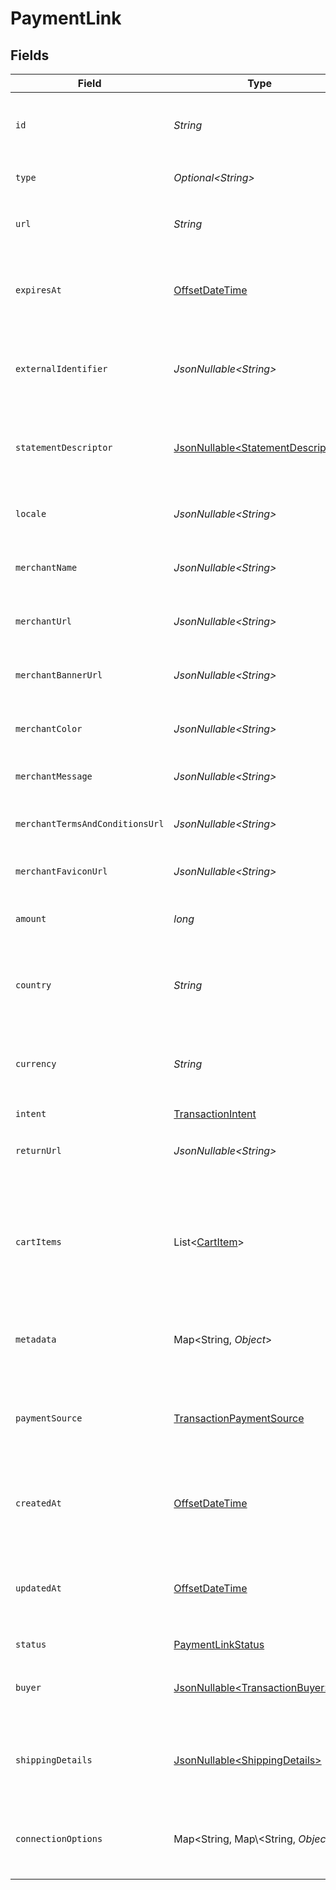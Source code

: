 # PaymentLink


## Fields

| Field                                                                                     | Type                                                                                      | Required                                                                                  | Description                                                                               | Example                                                                                   |
| ----------------------------------------------------------------------------------------- | ----------------------------------------------------------------------------------------- | ----------------------------------------------------------------------------------------- | ----------------------------------------------------------------------------------------- | ----------------------------------------------------------------------------------------- |
| `id`                                                                                      | *String*                                                                                  | :heavy_check_mark:                                                                        | The unique identifier for the payment link.                                               | a1b2c3d4-5678-90ab-cdef-1234567890ab                                                      |
| `type`                                                                                    | *Optional\<String>*                                                                       | :heavy_minus_sign:                                                                        | Always `payment-link`.                                                                    | payment-link                                                                              |
| `url`                                                                                     | *String*                                                                                  | :heavy_check_mark:                                                                        | The URL for the payment link.                                                             | https://example.com/link/a1b2c3d4-5678-90ab-cdef-1234567890ab                             |
| `expiresAt`                                                                               | [OffsetDateTime](https://docs.oracle.com/javase/8/docs/api/java/time/OffsetDateTime.html) | :heavy_minus_sign:                                                                        | The expiration date and time for the payment link.                                        | 2024-06-01T00:00:00.000Z                                                                  |
| `externalIdentifier`                                                                      | *JsonNullable\<String>*                                                                   | :heavy_minus_sign:                                                                        | The merchant reference for the payment link.                                              | external-12345                                                                            |
| `statementDescriptor`                                                                     | [JsonNullable\<StatementDescriptor>](../../models/components/StatementDescriptor.md)      | :heavy_minus_sign:                                                                        | The statement descriptor for the payment link.                                            |                                                                                           |
| `locale`                                                                                  | *JsonNullable\<String>*                                                                   | :heavy_minus_sign:                                                                        | The locale for the payment link.                                                          | en                                                                                        |
| `merchantName`                                                                            | *JsonNullable\<String>*                                                                   | :heavy_minus_sign:                                                                        | The merchant's display name.                                                              | ACME Inc.                                                                                 |
| `merchantUrl`                                                                             | *JsonNullable\<String>*                                                                   | :heavy_minus_sign:                                                                        | The merchant's website URL.                                                               | https://merchant.example.com                                                              |
| `merchantBannerUrl`                                                                       | *JsonNullable\<String>*                                                                   | :heavy_minus_sign:                                                                        | The merchant's banner image URL.                                                          | https://merchant.example.com/banner.png                                                   |
| `merchantColor`                                                                           | *JsonNullable\<String>*                                                                   | :heavy_minus_sign:                                                                        | The merchant's brand color.                                                               | #FF5733                                                                                   |
| `merchantMessage`                                                                         | *JsonNullable\<String>*                                                                   | :heavy_minus_sign:                                                                        | A message from the merchant.                                                              | Thank you for your purchase!                                                              |
| `merchantTermsAndConditionsUrl`                                                           | *JsonNullable\<String>*                                                                   | :heavy_minus_sign:                                                                        | URL to the merchant's terms and conditions.                                               | https://merchant.example.com/terms                                                        |
| `merchantFaviconUrl`                                                                      | *JsonNullable\<String>*                                                                   | :heavy_minus_sign:                                                                        | URL to the merchant's favicon.                                                            | https://merchant.example.com/favicon.ico                                                  |
| `amount`                                                                                  | *long*                                                                                    | :heavy_check_mark:                                                                        | The amount for the payment link.                                                          | 1299                                                                                      |
| `country`                                                                                 | *String*                                                                                  | :heavy_check_mark:                                                                        | The country code for the payment link.                                                    | DE                                                                                        |
| `currency`                                                                                | *String*                                                                                  | :heavy_check_mark:                                                                        | The currency code for the payment link.                                                   | EUR                                                                                       |
| `intent`                                                                                  | [TransactionIntent](../../models/components/TransactionIntent.md)                         | :heavy_check_mark:                                                                        | N/A                                                                                       |                                                                                           |
| `returnUrl`                                                                               | *JsonNullable\<String>*                                                                   | :heavy_minus_sign:                                                                        | The return URL after payment completion.                                                  | https://merchant.example.com/return                                                       |
| `cartItems`                                                                               | List\<[CartItem](../../models/components/CartItem.md)>                                    | :heavy_check_mark:                                                                        | The cart items for the payment link.                                                      | [<br/>{<br/>"amount": {<br/>"currency": "USD",<br/>"value": 500<br/>},<br/>"name": "Widget",<br/>"quantity": 2<br/>}<br/>] |
| `metadata`                                                                                | Map\<String, *Object*>                                                                    | :heavy_minus_sign:                                                                        | Arbitrary metadata for the payment link.                                                  | {<br/>"order_id": "ORD-12345"<br/>}                                                       |
| `paymentSource`                                                                           | [TransactionPaymentSource](../../models/components/TransactionPaymentSource.md)           | :heavy_check_mark:                                                                        | The way payment method information made it to this transaction.                           |                                                                                           |
| `createdAt`                                                                               | [OffsetDateTime](https://docs.oracle.com/javase/8/docs/api/java/time/OffsetDateTime.html) | :heavy_check_mark:                                                                        | The date and time the payment link was created.                                           | 2024-05-30T12:34:56.000Z                                                                  |
| `updatedAt`                                                                               | [OffsetDateTime](https://docs.oracle.com/javase/8/docs/api/java/time/OffsetDateTime.html) | :heavy_check_mark:                                                                        | The date and time the payment link was last updated.                                      | 2024-05-30T13:00:00.000Z                                                                  |
| `status`                                                                                  | [PaymentLinkStatus](../../models/components/PaymentLinkStatus.md)                         | :heavy_check_mark:                                                                        | N/A                                                                                       |                                                                                           |
| `buyer`                                                                                   | [JsonNullable\<TransactionBuyer>](../../models/components/TransactionBuyer.md)            | :heavy_minus_sign:                                                                        | The buyer associated with the payment link.                                               |                                                                                           |
| `shippingDetails`                                                                         | [JsonNullable\<ShippingDetails>](../../models/components/ShippingDetails.md)              | :heavy_minus_sign:                                                                        | The shipping details for the payment link.                                                |                                                                                           |
| `connectionOptions`                                                                       | Map\<String, Map\\<String, *Object*>>                                                     | :heavy_minus_sign:                                                                        | The connection options for the payment link.                                              |                                                                                           |